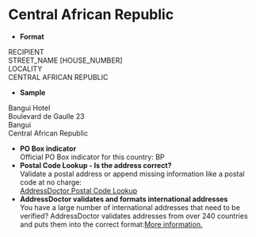 Central African Republic
========================

- **Format**

RECIPIENT  
STREET_NAME [HOUSE_NUMBER]  
LOCALITY  
CENTRAL AFRICAN REPUBLIC
- **Sample**

Bangui Hotel  
Boulevard de Gaulle 23  
Bangui  
Central African Republic
- **PO Box indicator**  
Official PO Box indicator for this country: BP
- **Postal Code Lookup - Is the address correct?**  
Validate a postal address or append missing information like a postal code at no charge:  
[AddressDoctor Postal Code Lookup](http://lookup.addressdoctor.com/lookup/default.aspx?lang=en&country=CAF)
- **AddressDoctor validates and formats international addresses**  
You have a large number of international addresses that need to be verified? AddressDoctor validates addresses from over 240 countries and puts them into the correct format:[More information.](index.php?id=31&L=1)